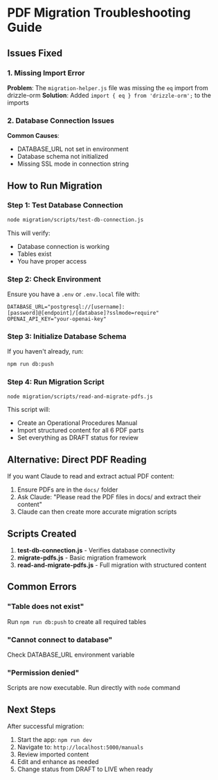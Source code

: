 # PDF Migration Troubleshooting Guide

## Issues Fixed

### 1. Missing Import Error
**Problem**: The `migration-helper.js` file was missing the `eq` import from drizzle-orm
**Solution**: Added `import { eq } from 'drizzle-orm';` to the imports

### 2. Database Connection Issues
**Common Causes**:
- DATABASE_URL not set in environment
- Database schema not initialized
- Missing SSL mode in connection string

## How to Run Migration

### Step 1: Test Database Connection
```bash
node migration/scripts/test-db-connection.js
```

This will verify:
- Database connection is working
- Tables exist
- You have proper access

### Step 2: Check Environment
Ensure you have a `.env` or `.env.local` file with:
```
DATABASE_URL="postgresql://[username]:[password]@[endpoint]/[database]?sslmode=require"
OPENAI_API_KEY="your-openai-key"
```

### Step 3: Initialize Database Schema
If you haven't already, run:
```bash
npm run db:push
```

### Step 4: Run Migration Script
```bash
node migration/scripts/read-and-migrate-pdfs.js
```

This script will:
- Create an Operational Procedures Manual
- Import structured content for all 6 PDF parts
- Set everything as DRAFT status for review

## Alternative: Direct PDF Reading

If you want Claude to read and extract actual PDF content:

1. Ensure PDFs are in the `docs/` folder
2. Ask Claude: "Please read the PDF files in docs/ and extract their content"
3. Claude can then create more accurate migration scripts

## Scripts Created

1. **test-db-connection.js** - Verifies database connectivity
2. **migrate-pdfs.js** - Basic migration framework  
3. **read-and-migrate-pdfs.js** - Full migration with structured content

## Common Errors

### "Table does not exist"
Run `npm run db:push` to create all required tables

### "Cannot connect to database"
Check DATABASE_URL environment variable

### "Permission denied"
Scripts are now executable. Run directly with `node` command

## Next Steps

After successful migration:
1. Start the app: `npm run dev`
2. Navigate to: `http://localhost:5000/manuals`
3. Review imported content
4. Edit and enhance as needed
5. Change status from DRAFT to LIVE when ready